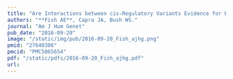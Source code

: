 ```yaml
---
title: "Are Interactions between cis-Regulatory Variants Evidence for Biological Epistasis or Statistical Artifacts?"
authors: "**Fish AE**, Capra JA, Bush WS."
journal: "Am J Hum Genet"
pub_date: "2016-09-20"
image: "/static/img/pub/2016-09-20_Fish_ajhg.png"
pmid: "27640306"
pmcid: "PMC5065654"
pdf: "/static/pdfs/2016-09-20_Fish_ajhg.pdf"
url: 
---
```

